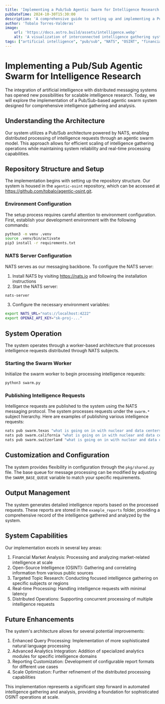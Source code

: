 ```yaml
---
title: 'Implementing a Pub/Sub Agentic Swarm for Intelligence Research'
pubDateTime: 2024-10-30T15:30:00
description: 'A comprehensive guide to setting up and implementing a Pub/Sub-based intelligence research system using agentic swarms.'
author: 'Tobalo Torres-Valderas'
image:
    url: 'https://docs.astro.build/assets/intelligence.webp'
    alt: 'A visualization of interconnected intelligence gathering systems.'
tags: ["artificial intelligence", "pub/sub", "NATS", "OSINT", "financial analysis"]
---
```


# Implementing a Pub/Sub Agentic Swarm for Intelligence Research
The integration of artificial intelligence with distributed messaging systems has opened new possibilities for scalable intelligence research. Today, we will explore the implementation of a Pub/Sub-based agentic swarm system designed for comprehensive intelligence gathering and analysis.

## Understanding the Architecture

Our system utilizes a Pub/Sub architecture powered by NATS, enabling distributed processing of intelligence requests through an agentic swarm model. This approach allows for efficient scaling of intelligence gathering operations while maintaining system reliability and real-time processing capabilities.

## Repository Structure and Setup

The implementation begins with setting up the repository structure. Our system is housed in the `agentic-osint` repository, which can be accessed at https://github.com/tobalo/agentic-osint.git.

### Environment Configuration

The setup process requires careful attention to environment configuration. First, establish your development environment with the following commands:

```bash
python3 -m venv .venv
source .venv/bin/activate
pip3 install -r requirements.txt
```

### NATS Server Configuration

NATS serves as our messaging backbone. To configure the NATS server:

1. Install NATS by visiting https://nats.io and following the installation instructions
2. Start the NATS server:
```bash
nats-server
```

3. Configure the necessary environment variables:
```bash
export NATS_URL="nats://localhost:4222"
export OPENAI_API_KEY="sk-proj-..."
```

## System Operation

The system operates through a worker-based architecture that processes intelligence requests distributed through NATS subjects.

### Starting the Swarm Worker

Initialize the swarm worker to begin processing intelligence requests:

```bash
python3 swarm.py
```

### Publishing Intelligence Requests

Intelligence requests are published to the system using the NATS messaging protocol. The system processes requests under the `swarm.*` subject hierarchy. Here are examples of publishing various intelligence requests:

```bash
nats pub swarm.texas "what is going on in with nuclear and data centers in Texas?"
nats pub swarm.california "what is going on in with nuclear and data centers in California?"
nats pub swarm.switzerland "what is going on in with nuclear and data centers in Switzerland?"
```

## Customization and Configuration

The system provides flexibility in configuration through the `pkg/shared.py` file. The base queue for message processing can be modified by adjusting the `SWARM_BASE_QUEUE` variable to match your specific requirements.

## Output Management

The system generates detailed intelligence reports based on the processed requests. These reports are stored in the `example_reports` folder, providing a comprehensive record of the intelligence gathered and analyzed by the system.

## System Capabilities

Our implementation excels in several key areas:

1. Financial Market Analysis: Processing and analyzing market-related intelligence at scale
2. Open-Source Intelligence (OSINT): Gathering and correlating information from various public sources
3. Targeted Topic Research: Conducting focused intelligence gathering on specific subjects or regions
4. Real-time Processing: Handling intelligence requests with minimal latency
5. Distributed Operations: Supporting concurrent processing of multiple intelligence requests

## Future Enhancements

The system's architecture allows for several potential improvements:

1. Enhanced Query Processing: Implementation of more sophisticated natural language processing
2. Advanced Analytics Integration: Addition of specialized analytics modules for specific intelligence domains
3. Reporting Customization: Development of configurable report formats for different use cases
4. Scale Optimization: Further refinement of the distributed processing capabilities

This implementation represents a significant step forward in automated intelligence gathering and analysis, providing a foundation for sophisticated OSINT operations at scale.